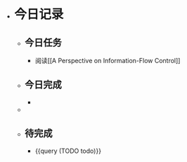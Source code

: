 - # 今日记录
	- ## 今日任务
		- 阅读[[A Perspective on Information-Flow Control]]
	- ##  今日完成
		-
	-
	- ## 待完成
		- {{query (TODO todo)}}